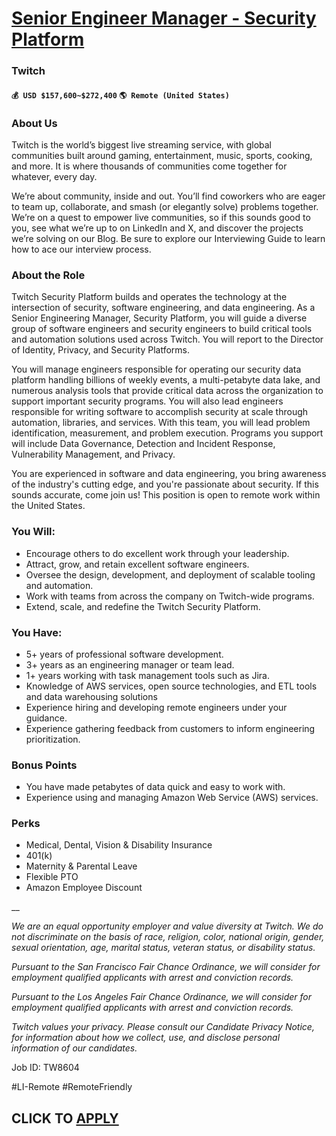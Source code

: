# [Senior Engineer Manager - Security Platform](https://www.remotewlb.com/apply/senior-engineer-manager-security-platform)  
### Twitch  
#### `💰 USD $157,600~$272,400` `🌎 Remote (United States)`  

### **About Us**

Twitch is the world’s biggest live streaming service, with global communities built around gaming, entertainment, music, sports, cooking, and more. It is where thousands of communities come together for whatever, every day.

We’re about community, inside and out. You’ll find coworkers who are eager to team up, collaborate, and smash (or elegantly solve) problems together. We’re on a quest to empower live communities, so if this sounds good to you, see what we’re up to on LinkedIn and X, and discover the projects we’re solving on our Blog. Be sure to explore our Interviewing Guide to learn how to ace our interview process.

### **About the Role**

Twitch Security Platform builds and operates the technology at the intersection of security, software engineering, and data engineering. As a Senior Engineering Manager, Security Platform, you will guide a diverse group of software engineers and security engineers to build critical tools and automation solutions used across Twitch. You will report to the Director of Identity, Privacy, and Security Platforms.

You will manage engineers responsible for operating our security data platform handling billions of weekly events, a multi-petabyte data lake, and numerous analysis tools that provide critical data across the organization to support important security programs. You will also lead engineers responsible for writing software to accomplish security at scale through automation, libraries, and services. With this team, you will lead problem identification, measurement, and problem execution. Programs you support will include Data Governance, Detection and Incident Response, Vulnerability Management, and Privacy.

You are experienced in software and data engineering, you bring awareness of the industry's cutting edge, and you're passionate about security. If this sounds accurate, come join us! This position is open to remote work within the United States.

### **You Will:**

  * Encourage others to do excellent work through your leadership.
  * Attract, grow, and retain excellent software engineers.
  * Oversee the design, development, and deployment of scalable tooling and automation.
  * Work with teams from across the company on Twitch-wide programs.
  * Extend, scale, and redefine the Twitch Security Platform.

### **You Have:**

  * 5+ years of professional software development.
  * 3+ years as an engineering manager or team lead.
  * 1+ years working with task management tools such as Jira.
  * Knowledge of AWS services, open source technologies, and ETL tools and data warehousing solutions
  * Experience hiring and developing remote engineers under your guidance.
  * Experience gathering feedback from customers to inform engineering prioritization.

### **Bonus Points**

  * You have made petabytes of data quick and easy to work with.
  * Experience using and managing Amazon Web Service (AWS) services.

### **Perks**

  * Medical, Dental, Vision & Disability Insurance
  * 401(k)
  * Maternity & Parental Leave
  * Flexible PTO
  * Amazon Employee Discount

__

_We are an equal opportunity employer and value diversity at Twitch. We do not discriminate on the basis of race, religion, color, national origin, gender, sexual orientation, age, marital status, veteran status, or disability status._

_Pursuant to the San Francisco Fair Chance Ordinance, we will consider for employment qualified applicants with arrest and conviction records._

_Pursuant to the Los Angeles Fair Chance Ordinance, we will consider for employment qualified applicants with arrest and conviction records._

_Twitch values your privacy. Please consult our Candidate Privacy Notice, for information about how we collect, use, and disclose personal information of our candidates._

Job ID: TW8604

#LI-Remote #RemoteFriendly

  
## CLICK TO [APPLY](https://www.remotewlb.com/apply/senior-engineer-manager-security-platform)

